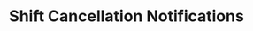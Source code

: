 ---
title: Shift Cancellation Notifications
description: Managing shift cancellation notifications for restaurant managers
---
